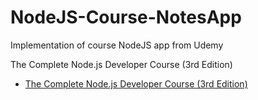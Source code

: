 # NodeJS-Course-NotesApp
Implementation of course NodeJS app from Udemy

The Complete Node.js Developer Course (3rd Edition)
- [The Complete Node.js Developer Course (3rd Edition)](https://www.udemy.com/course/the-complete-nodejs-developer-course-2/)
